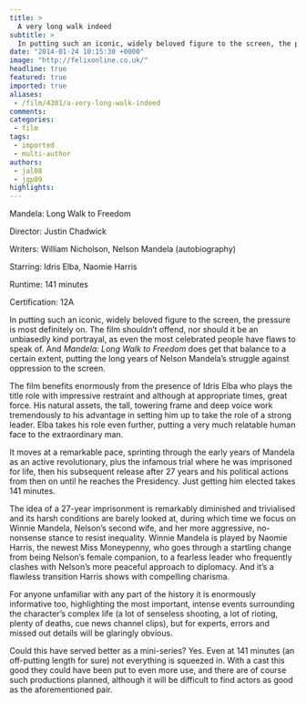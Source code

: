 ```yaml
---
title: >
  A very long walk indeed
subtitle: >
  In putting such an iconic, widely beloved figure to the screen, the pressure is most definitely on. The film shouldn’t offend, nor should it be an unbiasedly kind portrayal, as even the most celebrated people have flaws to speak of.
date: "2014-01-24 10:15:30 +0000"
image: "http://felixonline.co.uk/"
headline: true
featured: true
imported: true
aliases:
 - /film/4301/a-very-long-walk-indeed
comments:
categories:
 - film
tags:
 - imported
 - multi-author
authors:
 - jal08
 - jgp09
highlights:
---
```


Mandela: Long Walk to Freedom

Director: Justin Chadwick

Writers: William Nicholson, Nelson Mandela (autobiography)

Starring: Idris Elba, Naomie Harris

Runtime: 141 minutes

Certification: 12A

In putting such an iconic, widely beloved figure to the screen, the pressure is most definitely on. The film shouldn’t offend, nor should it be an unbiasedly kind portrayal, as even the most celebrated people have flaws to speak of. And _Mandela: Long Walk to Freedom_ does get that balance to a certain extent, putting the long years of Nelson Mandela’s struggle against oppression to the screen.

The film benefits enormously from the presence of Idris Elba who plays the title role with impressive restraint and although at appropriate times, great force. His natural assets, the tall, towering frame and deep voice work tremendously to his advantage in setting him up to take the role of a strong leader. Elba takes his role even further, putting a very much relatable human face to the extraordinary man.

It moves at a remarkable pace, sprinting through the early years of Mandela as an active revolutionary, plus the infamous trial where he was imprisoned for life, then his subsequent release after 27 years and his political actions from then on until he reaches the Presidency. Just getting him elected takes 141 minutes.

The idea of a 27-year imprisonment is remarkably diminished and trivialised and its harsh conditions are barely looked at, during which time we focus on Winnie Mandela, Nelson’s second wife, and her more aggressive, no-nonsense stance to resist inequality. Winnie Mandela is played by Naomie Harris, the newest Miss Moneypenny, who goes through a startling change from being Nelson’s female companion, to a fearless leader who frequently clashes with Nelson’s more peaceful approach to diplomacy. And it’s a flawless transition Harris shows with compelling charisma.

For anyone unfamiliar with any part of the history it is enormously informative too, highlighting the most important, intense events surrounding the character’s complex life (a lot of senseless shooting, a lot of rioting, plenty of deaths, cue news channel clips), but for experts, errors and missed out details will be glaringly obvious.

Could this have served better as a mini-series? Yes. Even at 141 minutes (an off-putting length for sure) not everything is squeezed in. With a cast this good they could have been put to even more use, and there are of course such productions planned, although it will be difficult to find actors as good as the aforementioned pair.
